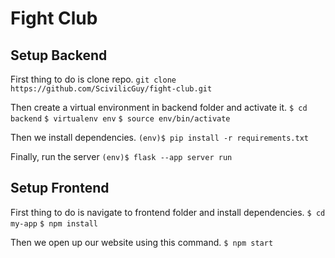 # Fight Club

## Setup Backend

First thing to do is clone repo.
```git clone https://github.com/ScivilicGuy/fight-club.git```

Then create a virtual environment in backend folder and activate it.
```$ cd backend```
```$ virtualenv env```
```$ source env/bin/activate```

Then we install dependencies.
```(env)$ pip install -r requirements.txt```

Finally, run the server
```(env)$ flask --app server run```


## Setup Frontend

First thing to do is navigate to frontend folder and install dependencies.
```$ cd my-app```
```$ npm install```

Then we open up our website using this command.
```$ npm start```


